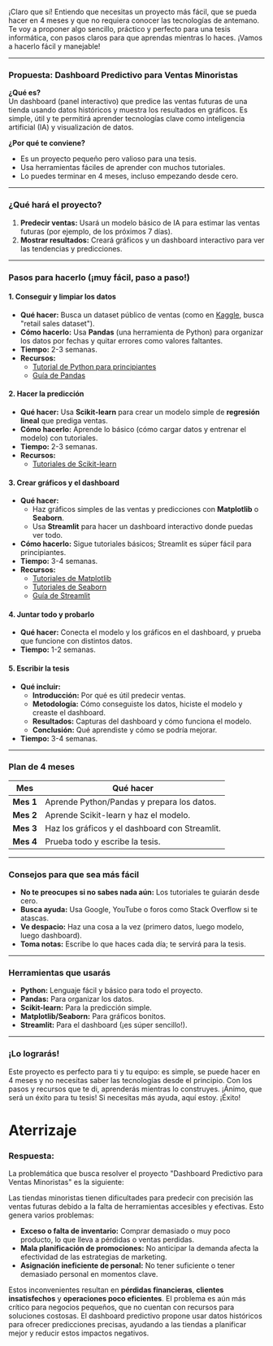 ¡Claro que sí! Entiendo que necesitas un proyecto más fácil, que se pueda hacer en 4 meses y que no requiera conocer las tecnologías de antemano. Te voy a proponer algo sencillo, práctico y perfecto para una tesis informática, con pasos claros para que aprendas mientras lo haces. ¡Vamos a hacerlo fácil y manejable!

---

### **Propuesta: Dashboard Predictivo para Ventas Minoristas**
**¿Qué es?**  
Un dashboard (panel interactivo) que predice las ventas futuras de una tienda usando datos históricos y muestra los resultados en gráficos. Es simple, útil y te permitirá aprender tecnologías clave como inteligencia artificial (IA) y visualización de datos.

**¿Por qué te conviene?**  
- Es un proyecto pequeño pero valioso para una tesis.  
- Usa herramientas fáciles de aprender con muchos tutoriales.  
- Lo puedes terminar en 4 meses, incluso empezando desde cero.

---

### **¿Qué hará el proyecto?**
1. **Predecir ventas:** Usará un modelo básico de IA para estimar las ventas futuras (por ejemplo, de los próximos 7 días).  
2. **Mostrar resultados:** Creará gráficos y un dashboard interactivo para ver las tendencias y predicciones.

---

### **Pasos para hacerlo (¡muy fácil, paso a paso!)**

#### **1. Conseguir y limpiar los datos**  
- **Qué hacer:** Busca un dataset público de ventas (como en [Kaggle](https://www.kaggle.com/datasets), busca "retail sales dataset").  
- **Cómo hacerlo:** Usa **Pandas** (una herramienta de Python) para organizar los datos por fechas y quitar errores como valores faltantes.  
- **Tiempo:** 2-3 semanas.  
- **Recursos:**  
  - [Tutorial de Python para principiantes](https://www.datacamp.com/courses/introduction-to-python)  
  - [Guía de Pandas](https://pandas.pydata.org/docs/)  

#### **2. Hacer la predicción**  
- **Qué hacer:** Usa **Scikit-learn** para crear un modelo simple de **regresión lineal** que prediga ventas.  
- **Cómo hacerlo:** Aprende lo básico (cómo cargar datos y entrenar el modelo) con tutoriales.  
- **Tiempo:** 2-3 semanas.  
- **Recursos:**  
  - [Tutoriales de Scikit-learn](https://scikit-learn.org/stable/tutorial/index.html)  

#### **3. Crear gráficos y el dashboard**  
- **Qué hacer:**  
  - Haz gráficos simples de las ventas y predicciones con **Matplotlib** o **Seaborn**.  
  - Usa **Streamlit** para hacer un dashboard interactivo donde puedas ver todo.  
- **Cómo hacerlo:** Sigue tutoriales básicos; Streamlit es súper fácil para principiantes.  
- **Tiempo:** 3-4 semanas.  
- **Recursos:**  
  - [Tutoriales de Matplotlib](https://matplotlib.org/stable/tutorials/index.html)  
  - [Tutoriales de Seaborn](https://seaborn.pydata.org/tutorial.html)  
  - [Guía de Streamlit](https://docs.streamlit.io/)  

#### **4. Juntar todo y probarlo**  
- **Qué hacer:** Conecta el modelo y los gráficos en el dashboard, y prueba que funcione con distintos datos.  
- **Tiempo:** 1-2 semanas.  

#### **5. Escribir la tesis**  
- **Qué incluir:**  
  - **Introducción:** Por qué es útil predecir ventas.  
  - **Metodología:** Cómo conseguiste los datos, hiciste el modelo y creaste el dashboard.  
  - **Resultados:** Capturas del dashboard y cómo funciona el modelo.  
  - **Conclusión:** Qué aprendiste y cómo se podría mejorar.  
- **Tiempo:** 3-4 semanas.  

---

### **Plan de 4 meses**
| **Mes**      | **Qué hacer**                                      |
|--------------|---------------------------------------------------|
| **Mes 1**    | Aprende Python/Pandas y prepara los datos.        |
| **Mes 2**    | Aprende Scikit-learn y haz el modelo.             |
| **Mes 3**    | Haz los gráficos y el dashboard con Streamlit.    |
| **Mes 4**    | Prueba todo y escribe la tesis.                   |

---

### **Consejos para que sea más fácil**
- **No te preocupes si no sabes nada aún:** Los tutoriales te guiarán desde cero.  
- **Busca ayuda:** Usa Google, YouTube o foros como Stack Overflow si te atascas.  
- **Ve despacio:** Haz una cosa a la vez (primero datos, luego modelo, luego dashboard).  
- **Toma notas:** Escribe lo que haces cada día; te servirá para la tesis.  

---

### **Herramientas que usarás**
- **Python:** Lenguaje fácil y básico para todo el proyecto.  
- **Pandas:** Para organizar los datos.  
- **Scikit-learn:** Para la predicción simple.  
- **Matplotlib/Seaborn:** Para gráficos bonitos.  
- **Streamlit:** Para el dashboard (¡es súper sencillo!).  

---

### **¡Lo lograrás!**
Este proyecto es perfecto para ti y tu equipo: es simple, se puede hacer en 4 meses y no necesitas saber las tecnologías desde el principio. Con los pasos y recursos que te di, aprenderás mientras lo construyes. ¡Ánimo, que será un éxito para tu tesis! Si necesitas más ayuda, aquí estoy. ¡Éxito!



# Aterrizaje

### Respuesta:

La problemática que busca resolver el proyecto "Dashboard Predictivo para Ventas Minoristas" es la siguiente:  

Las tiendas minoristas tienen dificultades para predecir con precisión las ventas futuras debido a la falta de herramientas accesibles y efectivas. Esto genera varios problemas:  

- **Exceso o falta de inventario:** Comprar demasiado o muy poco producto, lo que lleva a pérdidas o ventas perdidas.  
- **Mala planificación de promociones:** No anticipar la demanda afecta la efectividad de las estrategias de marketing.  
- **Asignación ineficiente de personal:** No tener suficiente o tener demasiado personal en momentos clave.  

Estos inconvenientes resultan en **pérdidas financieras**, **clientes insatisfechos** y **operaciones poco eficientes**. El problema es aún más crítico para negocios pequeños, que no cuentan con recursos para soluciones costosas. El dashboard predictivo propone usar datos históricos para ofrecer predicciones precisas, ayudando a las tiendas a planificar mejor y reducir estos impactos negativos.